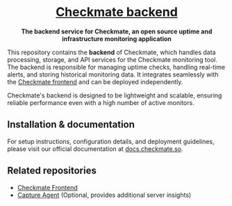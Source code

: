 <h1 align="center"><a href="https://bluewavelabs.ca" target="_blank">Checkmate backend</a></h1>

<p align="center"><strong>The backend service for Checkmate, an open source uptime and infrastructure monitoring application</strong></p>

This repository contains the **backend** of Checkmate, which handles data processing, storage, and API services for the Checkmate monitoring tool. The backend is responsible for managing uptime checks, handling real-time alerts, and storing historical monitoring data. It integrates seamlessly with the [Checkmate frontend](https://github.com/bluewave-labs/checkmate) and can be deployed independently.

Checkmate's backend is designed to be lightweight and scalable, ensuring reliable performance even with a high number of active monitors.

## Installation & documentation

For setup instructions, configuration details, and deployment guidelines, please visit our official documentation at [docs.checkmate.so](https://docs.checkmate.so).

## Related repositories

- [Checkmate Frontend](https://github.com/bluewave-labs/checkmate)
- [Capture Agent](https://github.com/bluewave-labs/capture) (Optional, provides additional server insights)
